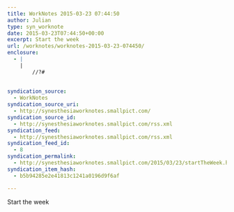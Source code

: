 ```yaml
---
title: WorkNotes 2015-03-23 07:44:50
author: Julian
type: syn_worknote
date: 2015-03-23T07:44:50+00:00
excerpt: Start the week
url: /worknotes/worknotes-2015-03-23-074450/
enclosure:
  - |
    |
        //?#
        
        
syndication_source:
  - WorkNotes
syndication_source_uri:
  - http://synesthesiaworknotes.smallpict.com/
syndication_source_id:
  - http://synesthesiaworknotes.smallpict.com/rss.xml
syndication_feed:
  - http://synesthesiaworknotes.smallpict.com/rss.xml
syndication_feed_id:
  - 8
syndication_permalink:
  - http://synesthesiaworknotes.smallpict.com/2015/03/23/startTheWeek.html
syndication_item_hash:
  - b5b94285e2e41813c1241a0196d9f6af

---
```

Start the week